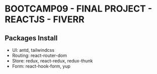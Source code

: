 <h1>BOOTCAMP09 - FINAL PROJECT - REACTJS - FIVERR </h1>

<h2>Packages Install</h2>

<ul>
  <li>UI: antd, tailwindcss </li>
  <li>Routing: react-router-dom </li>
  <li>Store: redux, react-redux, redux-thunk </li>
  <li>Form: react-hook-form, yup </li>
  
</ul>







